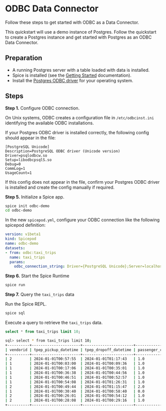 # ODBC Data Connector

Follow these steps to get started with ODBC as a Data Connector.

This quickstart will use a demo instance of Postgres. Follow the quickstart to create a Postgres instance and get started with Postgres as an ODBC Data Connector.

## Preparation

- A running Postgres server with a table loaded with data is installed.
- Spice is installed (see the [Getting Started](https://docs.spiceai.org/getting-started) documentation).
- Install the [Postgres ODBC driver](https://odbc.postgresql.org/) for your operating system.

## Steps

**Step 1.** Configure ODBC connection.

On Unix systems, ODBC creates a configuration file in `/etc/odbcinst.ini` identifying the available ODBC installations.

If your Postgres ODBC driver is installed correctly, the following config should appear in the file:

```
[PostgreSQL Unicode]
Description=PostgreSQL ODBC driver (Unicode version)
Driver=psqlodbcw.so
Setup=libodbcpsqlS.so
Debug=0
CommLog=1
UsageCount=1
```

If this config does not appear in the file, confirm your Postgres ODBC driver is installed and create the config manually if required.

**Step 5.** Initialize a Spice app.

```bash
spice init odbc-demo
cd odbc-demo
```

In the new `spicepod.yml`, configure your ODBC connection like the following spicepod definition:

```yaml
version: v1beta1
kind: Spicepod
name: odbc-demo
datasets:
- from: odbc:taxi_trips
  name: taxi_trips
  params:
    odbc_connection_string: Driver={PostgreSQL Unicode};Server=localhost;Port=5432;Database=spice_demo;Uid=postgres
```

**Step 6.** Start the Spice Runtime

```bash
spice run
```

**Step 7.** Query the `taxi_trips` data

Run the Spice REPL.

```bash
spice sql
```

Execute a query to retrieve the `taxi_trips` data.

```sql
select * from taxi_trips limit 10;
```

```bash
sql> select * from taxi_trips limit 10;
+----------+----------------------+-----------------------+-----------------+---------------+------------+--------------------+--------------+--------------+--------------+-------------+-------+---------+------------+--------------+-----------------------+--------------+----------------------+-------------+
| vendorid | tpep_pickup_datetime | tpep_dropoff_datetime | passenger_count | trip_distance | ratecodeid | store_and_fwd_flag | pulocationid | dolocationid | payment_type | fare_amount | extra | mta_tax | tip_amount | tolls_amount | improvement_surcharge | total_amount | congestion_surcharge | airport_fee |
+----------+----------------------+-----------------------+-----------------+---------------+------------+--------------------+--------------+--------------+--------------+-------------+-------+---------+------------+--------------+-----------------------+--------------+----------------------+-------------+
| 2        | 2024-01-01T00:57:55  | 2024-01-01T01:17:43   | 1.0             | 1.72          | 1.0        | N                  | 186          | 79           | 2            | 17.7        | 1.0   | 0.5     | 0.0        | 0.0          | 1.0                   | 22.7         | 2.5                  | 0.0         |
| 1        | 2024-01-01T00:03:00  | 2024-01-01T00:09:36   | 1.0             | 1.8           | 1.0        | N                  | 140          | 236          | 1            | 10.0        | 3.5   | 0.5     | 3.75       | 0.0          | 1.0                   | 18.75        | 2.5                  | 0.0         |
| 1        | 2024-01-01T00:17:06  | 2024-01-01T00:35:01   | 1.0             | 4.7           | 1.0        | N                  | 236          | 79           | 1            | 23.3        | 3.5   | 0.5     | 3.0        | 0.0          | 1.0                   | 31.3         | 2.5                  | 0.0         |
| 1        | 2024-01-01T00:36:38  | 2024-01-01T00:44:56   | 1.0             | 1.4           | 1.0        | N                  | 79           | 211          | 1            | 10.0        | 3.5   | 0.5     | 2.0        | 0.0          | 1.0                   | 17.0         | 2.5                  | 0.0         |
| 1        | 2024-01-01T00:46:51  | 2024-01-01T00:52:57   | 1.0             | 0.8           | 1.0        | N                  | 211          | 148          | 1            | 7.9         | 3.5   | 0.5     | 3.2        | 0.0          | 1.0                   | 16.1         | 2.5                  | 0.0         |
| 1        | 2024-01-01T00:54:08  | 2024-01-01T01:26:31   | 1.0             | 4.7           | 1.0        | N                  | 148          | 141          | 1            | 29.6        | 3.5   | 0.5     | 6.9        | 0.0          | 1.0                   | 41.5         | 2.5                  | 0.0         |
| 2        | 2024-01-01T00:49:44  | 2024-01-01T01:15:47   | 2.0             | 10.82         | 1.0        | N                  | 138          | 181          | 1            | 45.7        | 6.0   | 0.5     | 10.0       | 0.0          | 1.0                   | 64.95        | 0.0                  | 1.75        |
| 1        | 2024-01-01T00:30:40  | 2024-01-01T00:58:40   | 0.0             | 3.0           | 1.0        | N                  | 246          | 231          | 2            | 25.4        | 3.5   | 0.5     | 0.0        | 0.0          | 1.0                   | 30.4         | 2.5                  | 0.0         |
| 2        | 2024-01-01T00:26:01  | 2024-01-01T00:54:12   | 1.0             | 5.44          | 1.0        | N                  | 161          | 261          | 2            | 31.0        | 1.0   | 0.5     | 0.0        | 0.0          | 1.0                   | 36.0         | 2.5                  | 0.0         |
| 2        | 2024-01-01T00:28:08  | 2024-01-01T00:29:16   | 1.0             | 0.04          | 1.0        | N                  | 113          | 113          | 2            | 3.0         | 1.0   | 0.5     | 0.0        | 0.0          | 1.0                   | 8.0          | 2.5                  | 0.0         |
+----------+----------------------+-----------------------+-----------------+---------------+------------+--------------------+--------------+--------------+--------------+-------------+-------+---------+------------+--------------+-----------------------+--------------+----------------------+-------------+
```